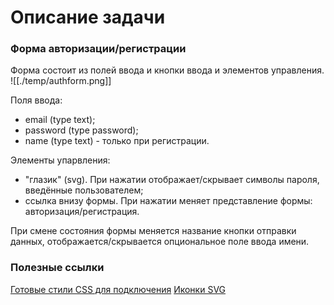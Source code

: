 # Описание задачи

### Форма авторизации/регистрации

Форма состоит из полей ввода и кнопки ввода и элементов управления.
![[./temp/authform.png]]

Поля ввода:
- email (type text);
- password (type password);
- name (type text) - только при регистрации.

Элементы упарвления:
- "глазик" (svg). При нажатии отображает/скрывает символы пароля, введённые пользователем;
- ссылка внизу формы. При нажатии меняет представление формы: авторизация/регистрация.

При смене состояния формы меняется название кнопки отправки данных, отображается/скрывается опциональное поле ввода имени.

### Полезные ссылки
[Готовые стили CSS для подключения](https://bootswatch.com/cosmo/)
[Иконки SVG](https://icons.getbootstrap.com)